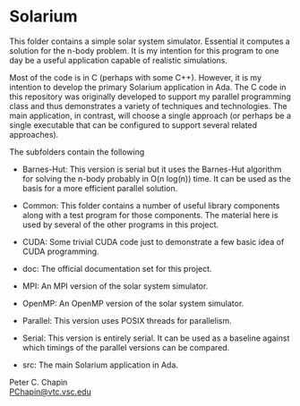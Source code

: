
Solarium
========

This folder contains a simple solar system simulator. Essential it computes a solution for the
n-body problem. It is my intention for this program to one day be a useful application capable
of realistic simulations.

Most of the code is in C (perhaps with some C++). However, it is my intention to develop the
primary Solarium application in Ada. The C code in this repository was originally developed to
support my parallel programming class and thus demonstrates a variety of techniques and
technologies. The main application, in contrast, will choose a single approach (or perhaps be a
single executable that can be configured to support several related approaches).

The subfolders contain the following

+ Barnes-Hut: This version is serial but it uses the Barnes-Hut algorithm for solving the n-body
  probably in O(n log(n)) time. It can be used as the basis for a more efficient parallel
  solution.

+ Common: This folder contains a number of useful library components along with a test program
  for those components. The material here is used by several of the other programs in this
  project.

+ CUDA: Some trivial CUDA code just to demonstrate a few basic idea of CUDA programming.

+ doc: The official documentation set for this project.

+ MPI: An MPI version of the solar system simulator.

+ OpenMP: An OpenMP version of the solar system simulator.

+ Parallel: This version uses POSIX threads for parallelism.

+ Serial: This version is entirely serial. It can be used as a baseline against which timings of
  the parallel versions can be compared.

+ src: The main Solarium application in Ada.

Peter C. Chapin  
PChapin@vtc.vsc.edu
